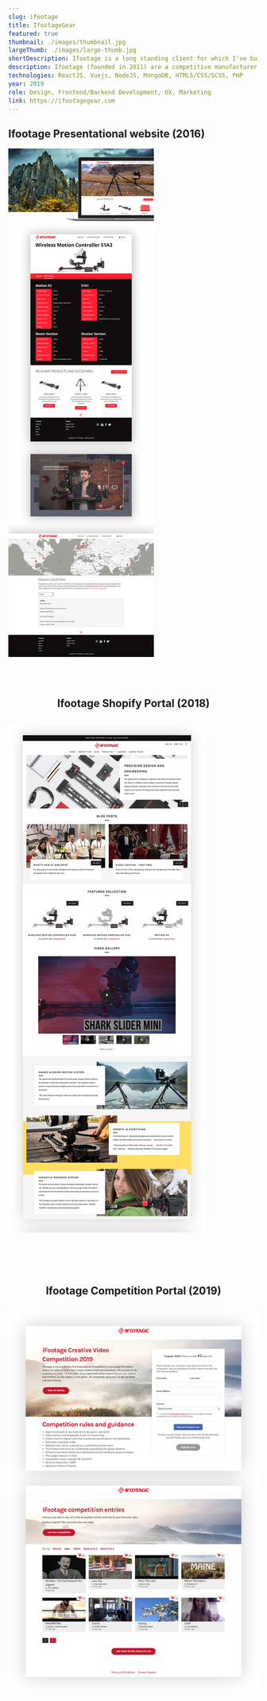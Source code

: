 ```yaml
---
slug: ifootage
title: IfootageGear
featured: true
thumbnail: ./images/thumbnail.jpg
largeThumb: ./images/large-thumb.jpg
shortDescription: Ifootage is a long standing client for which I've built a series of projects, from their presentational website and shopify theme up to warranty and competition systems.
description: Ifootage (founded in 2011) are a competitive manufacturer of video and photography equipment. They have been a long standing client of mine (since 2015) constantly helping their expansion across Europe and US. I have delivered several types of projects across time, like a presentational website, then a shopify store, a warranty system to capture and manage extended waranties and a competition manager.
technologies: ReactJS, Vuejs, NodeJS, MongoDB, HTML5/CSS/SCSS, PHP
year: 2019
role: Design, Frontend/Backend Development, UX, Marketing
link: https://ifootagegear.com
---
```


## Ifootage Presentational website (2016)

![Ifootage Gear](./images/image1.jpg)

<br /><br />

<h2 align="center">Ifootage Shopify Portal (2018)<h2>

![Ifootage Gear](./images/shopify.jpg)

<br /><br />

<h2 align="center">Ifootage Competition Portal (2019)<h2>

![Ifootage Gear](./images/competition.jpg)

